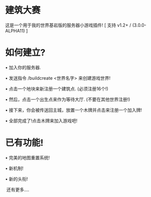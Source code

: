 # 建筑大赛 #

这是一个用于我的世界基岩版的服务器小游戏插件!
[ 支持 v1.2+ / (3.0.0-ALPHA11) ]
 
# 如何建立?
• 加入你的服务器.

• 发送指令 /buildcreate <世界名字> 来创建游戏世界!

• 点击一个地块来新注册一个建筑点. (必须注册16个!)

• 然后，点击一个出生点来作为等待大厅. (不要在其他世界注册!)

• 接下来，你会被传送回主城，放置一个木牌并点击来注册一个加入牌!

• 全部完成了!点击木牌来加入游戏吧!

# 已有功能!

• 完美的地图重置系统!

• 新机制!

• 新的头衔!


  还有更多....

